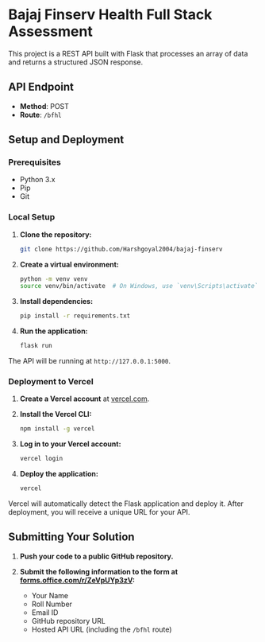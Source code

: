 # Bajaj Finserv Health Full Stack Assessment

This project is a REST API built with Flask that processes an array of data and returns a structured JSON response.

## API Endpoint

- **Method**: POST
- **Route**: `/bfhl`

## Setup and Deployment

### Prerequisites

- Python 3.x
- Pip
- Git

### Local Setup

1. **Clone the repository:**

   ```bash
   git clone https://github.com/Harshgoyal2004/bajaj-finserv
   ```

2. **Create a virtual environment:**

   ```bash
   python -m venv venv
   source venv/bin/activate  # On Windows, use `venv\Scripts\activate`
   ```

3. **Install dependencies:**

   ```bash
   pip install -r requirements.txt
   ```

4. **Run the application:**

   ```bash
   flask run
   ```

The API will be running at `http://127.0.0.1:5000`.

### Deployment to Vercel

1. **Create a Vercel account** at [vercel.com](https://vercel.com).

2. **Install the Vercel CLI:**

   ```bash
   npm install -g vercel
   ```

3. **Log in to your Vercel account:**

   ```bash
   vercel login
   ```

4. **Deploy the application:**

   ```bash
   vercel
   ```

Vercel will automatically detect the Flask application and deploy it. After deployment, you will receive a unique URL for your API.

## Submitting Your Solution

1. **Push your code to a public GitHub repository.**

2. **Submit the following information to the form at [forms.office.com/r/ZeVpUYp3zV](https://forms.office.com/r/ZeVpUYp3zV):**

   - Your Name
   - Roll Number
   - Email ID
   - GitHub repository URL
   - Hosted API URL (including the `/bfhl` route)
